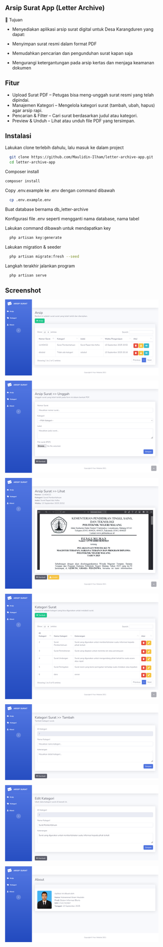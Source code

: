 
## Arsip Surat App (Letter Archive)

🎯 Tujuan

- Menyediakan aplikasi arsip surat digital untuk Desa Karangduren yang dapat:

- Menyimpan surat resmi dalam format PDF

- Memudahkan pencarian dan pengunduhan surat kapan saja

- Mengurangi ketergantungan pada arsip kertas dan menjaga keamanan dokumen


## Fitur

- Upload Surat PDF – Petugas bisa meng-unggah surat resmi yang telah dipindai.
- Manajemen Kategori – Mengelola kategori surat (tambah, ubah, hapus) agar arsip rapi.
- Pencarian & Filter – Cari surat berdasarkan judul atau kategori.
- Preview & Unduh – Lihat atau unduh file PDF yang tersimpan.


## Instalasi

Lakukan clone terlebih dahulu, lalu masuk ke dalam project

```bash
  git clone https://github.com/Maulidin-Ilham/letter-archive-app.git
  cd letter-archive-app
```
    
Composer install

```bash
composer install
```

Copy .env.example ke .env dengan command dibawah

```bash
  cp .env.example.env
```

Buat database bernama db_letter-archive

Konfigurasi file .env seperti mengganti nama database, nama tabel

Lakukan command dibawah untuk mendapatkan key

```bash
  php artisan key:generate
```

Lakukan migration & seeder

```bash
  php artisan migrate:fresh --seed
```

Langkah terakhir jalankan program

```bash
  php artisan serve
```
## Screenshot

![Halaman Arsip](public/index-archive.png)

![Halaman Tambah Arsip](public/create-archive.png)

![Halaman Lihat Arsip](public/view-archive.png)

![Halaman Kategori](public/index-category.png)

![Halaman Tambah Kategori](public/create-category.png)

![Halaman Edit Kategori](public/edit-category.png)

![Halaman About](public/about.png)


